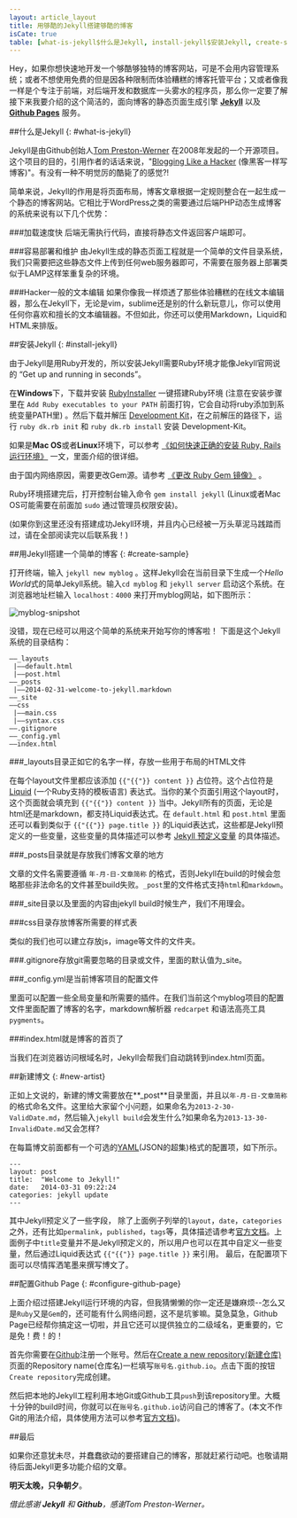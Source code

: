 ```yaml
---
layout: article_layout
title: 用够酷的Jekyll搭建够酷的博客
isCate: true
table: [what-is-jekyll$什么是Jekyll, install-jekyll$安装Jekyll, create-sample$用Jekyll搭建一个简单的博客, new-artist$新建博文, configure-github-page$配置Github Page]
---
```


Hey，如果你想快速地开发一个够酷够独特的博客网站，可是不会用内容管理系统；或者不想使用免费的但是因各种限制而体验糟糕的博客托管平台；又或者像我一样是个专注于前端，对后端开发和数据库一头雾水的程序员，那么你一定要了解接下来我要介绍的这个简洁的，面向博客的静态页面生成引擎 [**Jekyll**](http://jekyllrb.com/) 以及 [**Github Pages**](http://pages.github.com/) 服务。

##什么是Jekyll
{: #what-is-jekyll}

Jekyll是由Github创始人[Tom Preston-Werner](http://tom.preston-werner.com/) 在2008年发起的一个开源项目。这个项目的目的，引用作者的话话来说，&quot;[Blogging Like a Hacker](http://tom.preston-werner.com/2008/11/17/blogging-like-a-hacker.html) (像黑客一样写博客)&quot;。有没有一种不明觉厉的酷毙了的感觉?!<!--more-->

简单来说，Jekyll的作用是将页面布局，博客文章根据一定规则整合在一起生成一个静态的博客网站。它相比于WordPress之类的需要通过后端PHP动态生成博客的系统来说有以下几个优势：

###加载速度快
后端无需执行代码，直接将静态文件返回客户端即可。

###容易部署和维护
由Jekyll生成的静态页面工程就是一个简单的文件目录系统，我们只需要把这些静态文件上传到任何web服务器即可，不需要在服务器上部署类似于LAMP这样笨重复杂的环境。

###Hacker一般的文本编辑
如果你像我一样烦透了那些体验糟糕的在线文本编辑器，那么在Jekyll下，无论是vim，sublime还是别的什么新玩意儿，你可以使用任何你喜欢和擅长的文本编辑器。不但如此，你还可以使用Markdown，Liquid和HTML来排版。

##安装Jekyll
{: #install-jekyll}

由于Jekyll是用Ruby开发的，所以安装Jekyll需要Ruby环境才能像Jekyll官网说的 “Get up and running in seconds”。

在**Windows**下，下载并安装 [RubyInstaller](http://rubyinstaller.org/) 一键搭建Ruby环境  (注意在安装步骤里在 `Add Ruby executables to your PATH` 前面打钩，它会自动将ruby添加到系统变量PATH里) 。然后下载并解压 [Development Kit](http://rubyinstaller.org/downloads/)，在之前解压的路径下，运行 `ruby dk.rb init` 和 `ruby dk.rb install` 安装 Development-Kit。

如果是**Mac OS**或者**Linux**环境下，可以参考 [《如何快速正确的安装 Ruby, Rails 运行环境》](http://ruby-china.org/wiki/install_ruby_guide) 一文，里面介绍的很详细。

由于国内网络原因，需要更改Gem源。请参考 [《更改 Ruby Gem 镜像》](http://ruby.taobao.org/) 。

Ruby环境搭建完后，打开控制台输入命令 `gem install jekyll` (Linux或者Mac OS可能需要在前面加 `sudo` 通过管理员权限安装)。

(如果你到这里还没有搭建成功Jekyll环境，并且内心已经被一万头草泥马践踏而过，请在全部阅读完以后联系我！)

##用Jekyll搭建一个简单的博客
{: #create-sample}

打开终端，输入 `jekyll new myblog` 。这样Jekyll会在当前目录下生成一个*Hello World*式的简单Jekyll系统。输入`cd myblog` 和 `jekyll server` 启动这个系统。在浏览器地址栏输入 `localhost：4000` 来打开myblog网站，如下图所示：

![myblog-snipshot]({{site.baseurl}}image/snipshot/simple-blog.PNG)

没错，现在已经可以用这个简单的系统来开始写你的博客啦！
下面是这个Jekyll系统的目录结构：

~~~
——_layouts
 |——default.html
 |——post.html
——_posts
 |——2014-02-31-welcome-to-jekyll.markdown
——_site
——css
 |——main.css
 |——syntax.css
——.gitignore
——_config.yml
——index.html
~~~

###\_layouts目录正如它的名字一样，存放一些用于布局的HTML文件

在每个layout文件里都应该添加 `{{"{{"}} content }}` 占位符。这个占位符是[Liquid](https://github.com/Shopify/liquid) (一个Ruby支持的模板语言) 表达式。当你的某个页面引用这个layout时，这个页面就会填充到 `{{"{{"}} content }}` 当中。Jekyll所有的页面，无论是html还是markdown，都支持Liquid表达式。在 `default.html` 和 `post.html` 里面还可以看到类似于 `{{"{{"}} page.title }}` 的Liquid表达式，这些都是Jekyll预定义的一些变量，这些变量的具体描述可以参考 [Jekyll 预定义变量](http://jekyllrb.com/docs/variables/) 的具体描述。

###\_posts目录就是存放我们博客文章的地方

文章的文件名需要遵循 `年-月-日-文章简称` 的格式，否则Jekyll在build的时候会忽略那些非法命名的文件甚至build失败。`_post`里的文件格式支持`html`和`markdown`。

###\_site目录以及里面的内容由jekyll build时候生产，我们不用理会。

###css目录存放博客所需要的样式表

类似的我们也可以建立存放js，image等文件的文件夹。

###.gitignore存放git需要忽略的目录或文件，里面的默认值为_site。

###\_config.yml是当前博客项目的配置文件

里面可以配置一些全局变量和所需要的插件。在我们当前这个myblog项目的配置文件里面配置了博客的名字，markdown解析器 `redcarpet` 和语法高亮工具 `pygments`。

###index.html就是博客的首页了

当我们在浏览器访问根域名时，Jekyll会帮我们自动跳转到index.html页面。

##新建博文
{: #new-artist}

正如上文说的，新建的博文需要放在**\_post**目录里面，并且以`年-月-日-文章简称`的格式命名文件。这里给大家留个小问题，如果命名为`2013-2-30-ValidDate.md`，然后输入`jekyll build`会发生什么?如果命名为`2013-13-30-InvalidDate.md`又会怎样?

在每篇博文前面都有一个可选的[YAML](http://zh.wikipedia.org/zh-cn/YAML)(JSON的超集)格式的配置项，如下所示。

~~~
---
layout: post
title:  "Welcome to Jekyll!"
date:   2014-03-31 09:22:24
categories: jekyll update
---
~~~

其中Jekyll预定义了一些字段， 除了上面例子列举的`layout`，`date`，`categories`之外，还有比如`permalink`，`published`，`tags`等，具体描述请参考[官方文档](http://jekyllrb.com/docs/frontmatter/)。上面例子中`title`变量并不是Jekyll预定义的，所以用户也可以在其中自定义一些变量，然后通过Liquid表达式 `{{"{{"}} page.title }}` 来引用。
最后，在配置项下面可以尽情挥洒笔墨来撰写博文了。

##配置Github Page
{: #configure-github-page}

上面介绍过搭建Jekyll运行环境的内容，但我猜懒懒的你一定还是嫌麻烦--怎么又是`Ruby`又是`Gem`的，还可能有什么网络问题，这不是坑爹嘛。莫急莫急，Github Page已经帮你搞定这一切啦，并且它还可以提供独立的二级域名，更重要的，它是免！费！的！

首先你需要在[Github](https://github.com/)注册一个账号。然后在[Create a new repository(新建仓库)](https://github.com/new)页面的Repository name(仓库名)一栏填写`账号名.github.io`。点击下面的按钮`Create repository`完成创建。

然后把本地的Jekyll工程利用本地Git或Github工具`push`到该repository里。大概十分钟的build时间，你就可以在`账号名.github.io`访问自己的博客了。(本文不作Git的用法介绍，具体使用方法可以参考[官方文档](http://git-scm.com/documentation))。

##最后

如果你还意犹未尽，并蠢蠢欲动的要搭建自己的博客，那就赶紧行动吧。也敬请期待后面Jekyll更多功能介绍的文章。

**明天太晚，只争朝夕**。

*借此感谢 **Jekyll** 和 **Github**，感谢Tom Preston-Werner。*
